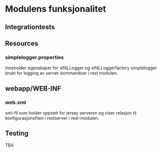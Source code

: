 # Modulens funksjonalitet

## Integrationtests

## Resources
### simplelogger.properties
Inneholder egenskaper for slf4j.Logger og slf4j.Loggerfactory simplelogger brukt for logging av server-kommandoer i rest modulen. 

## webapp/WEB-INF
### web.xml
xml-fil som holder oppsett for jersey serveren og viser relasjon til konfigurasjonsfilen i restserver i rest-modulen.

## Testing
TBA
